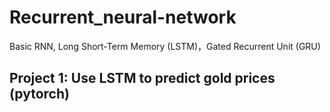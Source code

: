 # Recurrent_neural-network
Basic RNN, Long Short-Term Memory (LSTM)，Gated Recurrent Unit (GRU)

## Project 1: Use LSTM to predict gold prices (pytorch)

